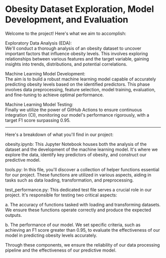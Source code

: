 # Obesity Dataset Exploration, Model Development, and Evaluation

Welcome to the project! Here's what we aim to accomplish:

Exploratory Data Analysis (EDA): <br>
We'll conduct a thorough analysis of an obesity dataset to uncover important factors that influence obesity levels. This involves exploring relationships between various features and the target variable, gaining insights into trends, distributions, and potential correlations.

Machine Learning Model Development: <br>
The aim is to build a robust machine learning model capable of accurately predicting obesity levels based on the identified predictors. This phase involves data preprocessing, feature selection, model training, evaluation, and fine-tuning to achieve optimal performance.

Machine Learning Model Testing: <br>
Finally we utilize the power of GitHub Actions to ensure continuous integration (CI), monitoring our model's performance rigorously, with a target F1 score surpassing 0.95.

---

Here's a breakdown of what you'll find in our project:

obesity.ipynb:
This Jupyter Notebook houses both the analysis of the dataset and the development of the machine learning model. It's where we explore the data, identify key predictors of obesity, and construct our predictive model.

tools.py:
In this file, you'll discover a collection of helper functions essential for our project. These functions are utilized in various aspects, aiding in tasks such as data loading, transformation, and preprocessing.

test_performance.py:
This dedicated test file serves a crucial role in our project. It's responsible for testing two critical aspects:

a. The accuracy of functions tasked with loading and transforming datasets. We ensure these functions operate correctly and produce the expected outputs.

b. The performance of our model. We set specific criteria, such as achieving an F1 score greater than 0.95, to evaluate the effectiveness of our model in predicting obesity levels accurately.

Through these components, we ensure the reliability of our data processing pipeline and the effectiveness of our predictive model.